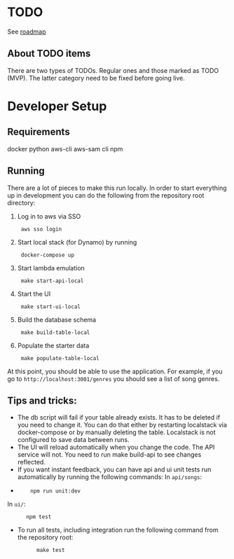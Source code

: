 # TODO
See [roadmap](./roadmap.md)

## About TODO items
There are two types of TODOs. Regular ones and those marked as TODO (MVP). The latter category need to be fixed
before going live.


# Developer Setup

## Requirements
docker
python
aws-cli
aws-sam cli
npm

## Running

There are a lot of pieces to make this run locally. In order to start everything up in development you can do the following from the
repository root directory:

1. Log in to aws via SSO
    
        aws sso login
    
2. Start local stack (for Dynamo) by running

        docker-compose up

3. Start lambda emulation

        make start-api-local

4. Start the UI

        make start-ui-local

5. Build the database schema

        make build-table-local

6. Populate the starter data

        make populate-table-local

At this point, you should be able to use the application. For example, if you go to `http://localhost:3001/genres` you should
see a list of song genres.

## Tips and tricks:
* The db script will fail if your table already exists. It has to be deleted if you need to change it. You can do that either by
  restarting localstack via docker-compose or by manually deleting the table. Localstack is not configured to save data between runs.
* The UI will reload automatically when you change the code. The API service will not. You need to run make build-api to
  see changes reflected.
* If you want instant feedback, you can have api and ui unit tests run automatically by running the following commands:
  In `api/songs`:
*
          npm run unit:dev

In `ui/`:

          npm test

* To run all tests, including integration run the following command from the repository root:

            make test

